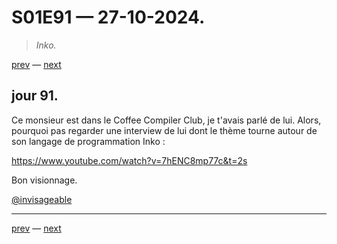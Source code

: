 # S01E91 — 27-10-2024.

> *Inko.*

[prev](S01E90-26-10-2024.md) — [next](S01E92-28-10-2024.md)     

## jour 91.

Ce monsieur est dans le Coffee Compiler Club, je t'avais parlé de lui. Alors, pourquoi pas regarder une interview de lui dont le thème tourne autour de son langage de programmation Inko :

https://www.youtube.com/watch?v=7hENC8mp77c&t=2s

Bon visionnage.

[@invisageable](https://twitter.com/invisageable)   

---

[prev](S01E90-26-10-2024.md) — [next](S01E92-28-10-2024.md)   
